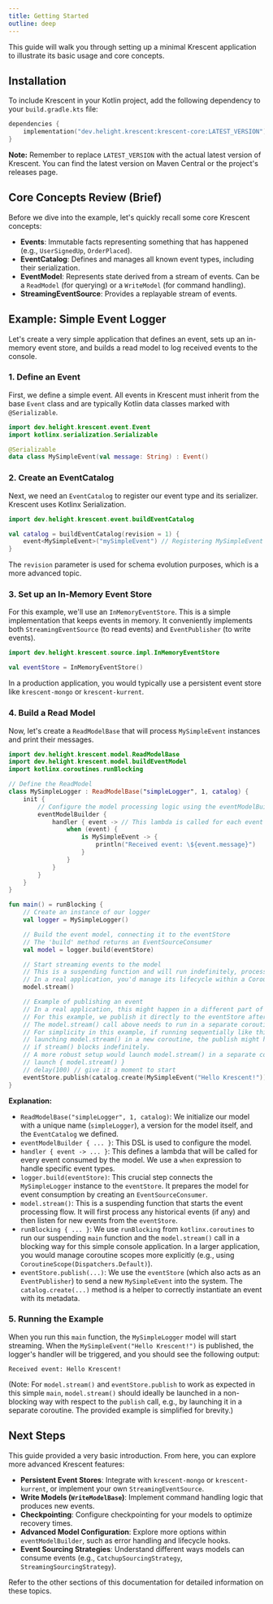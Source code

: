 ```yaml
---
title: Getting Started
outline: deep
---
```


This guide will walk you through setting up a minimal Krescent application to illustrate its basic usage and core concepts.

## Installation

To include Krescent in your Kotlin project, add the following dependency to your `build.gradle.kts` file:

```kotlin
dependencies {
    implementation("dev.helight.krescent:krescent-core:LATEST_VERSION") // Replace LATEST_VERSION
}
```

**Note:** Remember to replace `LATEST_VERSION` with the actual latest version of Krescent. You can find the latest version on Maven Central or the project's releases page.

## Core Concepts Review (Brief)

Before we dive into the example, let's quickly recall some core Krescent concepts:

-   **Events**: Immutable facts representing something that has happened (e.g., `UserSignedUp`, `OrderPlaced`).
-   **EventCatalog**: Defines and manages all known event types, including their serialization.
-   **EventModel**: Represents state derived from a stream of events. Can be a `ReadModel` (for querying) or a `WriteModel` (for command handling).
-   **StreamingEventSource**: Provides a replayable stream of events.

## Example: Simple Event Logger

Let's create a very simple application that defines an event, sets up an in-memory event store, and builds a read model to log received events to the console.

### 1. Define an Event

First, we define a simple event. All events in Krescent must inherit from the base `Event` class and are typically Kotlin data classes marked with `@Serializable`.

```kotlin
import dev.helight.krescent.event.Event
import kotlinx.serialization.Serializable

@Serializable
data class MySimpleEvent(val message: String) : Event()
```

### 2. Create an EventCatalog

Next, we need an `EventCatalog` to register our event type and its serializer. Krescent uses Kotlinx Serialization.

```kotlin
import dev.helight.krescent.event.buildEventCatalog

val catalog = buildEventCatalog(revision = 1) {
    event<MySimpleEvent>("mySimpleEvent") // Registering MySimpleEvent with the name "mySimpleEvent"
}
```
The `revision` parameter is used for schema evolution purposes, which is a more advanced topic.

### 3. Set up an In-Memory Event Store

For this example, we'll use an `InMemoryEventStore`. This is a simple implementation that keeps events in memory. It conveniently implements both `StreamingEventSource` (to read events) and `EventPublisher` (to write events).

```kotlin
import dev.helight.krescent.source.impl.InMemoryEventStore

val eventStore = InMemoryEventStore()
```
In a production application, you would typically use a persistent event store like `krescent-mongo` or `krescent-kurrent`.

### 4. Build a Read Model

Now, let's create a `ReadModelBase` that will process `MySimpleEvent` instances and print their messages.

```kotlin
import dev.helight.krescent.model.ReadModelBase
import dev.helight.krescent.model.buildEventModel
import kotlinx.coroutines.runBlocking

// Define the ReadModel
class MySimpleLogger : ReadModelBase("simpleLogger", 1, catalog) {
    init {
        // Configure the model processing logic using the eventModelBuilder DSL
        eventModelBuilder {
            handler { event -> // This lambda is called for each event
                when (event) {
                    is MySimpleEvent -> {
                        println("Received event: \${event.message}")
                    }
                }
            }
        }
    }
}

fun main() = runBlocking {
    // Create an instance of our logger
    val logger = MySimpleLogger()

    // Build the event model, connecting it to the eventStore
    // The 'build' method returns an EventSourceConsumer
    val model = logger.build(eventStore)

    // Start streaming events to the model
    // This is a suspending function and will run indefinitely, processing events as they arrive.
    // In a real application, you'd manage its lifecycle within a CoroutineScope.
    model.stream()

    // Example of publishing an event
    // In a real application, this might happen in a different part of your system (e.g., a command handler).
    // For this example, we publish it directly to the eventStore after starting the model.
    // The model.stream() call above needs to run in a separate coroutine to allow this publish to happen.
    // For simplicity in this example, if running sequentially like this in a single runBlocking without
    // launching model.stream() in a new coroutine, the publish might happen after stream() completes or not at all
    // if stream() blocks indefinitely.
    // A more robust setup would launch model.stream() in a separate coroutine:
    // launch { model.stream() }
    // delay(100) // give it a moment to start
    eventStore.publish(catalog.create(MySimpleEvent("Hello Krescent!")))
}
```

**Explanation:**

-   `ReadModelBase("simpleLogger", 1, catalog)`: We initialize our model with a unique name (`simpleLogger`), a version for the model itself, and the `EventCatalog` we defined.
-   `eventModelBuilder { ... }`: This DSL is used to configure the model.
-   `handler { event -> ... }`: This defines a lambda that will be called for every event consumed by the model. We use a `when` expression to handle specific event types.
-   `logger.build(eventStore)`: This crucial step connects the `MySimpleLogger` instance to the `eventStore`. It prepares the model for event consumption by creating an `EventSourceConsumer`.
-   `model.stream()`: This is a suspending function that starts the event processing flow. It will first process any historical events (if any) and then listen for new events from the `eventStore`.
-   `runBlocking { ... }`: We use `runBlocking` from `kotlinx.coroutines` to run our suspending `main` function and the `model.stream()` call in a blocking way for this simple console application. In a larger application, you would manage coroutine scopes more explicitly (e.g., using `CoroutineScope(Dispatchers.Default)`).
-   `eventStore.publish(...)`: We use the `eventStore` (which also acts as an `EventPublisher`) to send a new `MySimpleEvent` into the system. The `catalog.create(...)` method is a helper to correctly instantiate an event with its metadata.

### 5. Running the Example

When you run this `main` function, the `MySimpleLogger` model will start streaming. When the `MySimpleEvent("Hello Krescent!")` is published, the logger's handler will be triggered, and you should see the following output:

```
Received event: Hello Krescent!
```
(Note: For `model.stream()` and `eventStore.publish` to work as expected in this simple `main`, `model.stream()` should ideally be launched in a non-blocking way with respect to the `publish` call, e.g., by launching it in a separate coroutine. The provided example is simplified for brevity.)

## Next Steps

This guide provided a very basic introduction. From here, you can explore more advanced Krescent features:

-   **Persistent Event Stores**: Integrate with `krescent-mongo` or `krescent-kurrent`, or implement your own `StreamingEventSource`.
-   **Write Models (`WriteModelBase`)**: Implement command handling logic that produces new events.
-   **Checkpointing**: Configure checkpointing for your models to optimize recovery times.
-   **Advanced Model Configuration**: Explore more options within `eventModelBuilder`, such as error handling and lifecycle hooks.
-   **Event Sourcing Strategies**: Understand different ways models can consume events (e.g., `CatchupSourcingStrategy`, `StreamingSourcingStrategy`).

Refer to the other sections of this documentation for detailed information on these topics.
